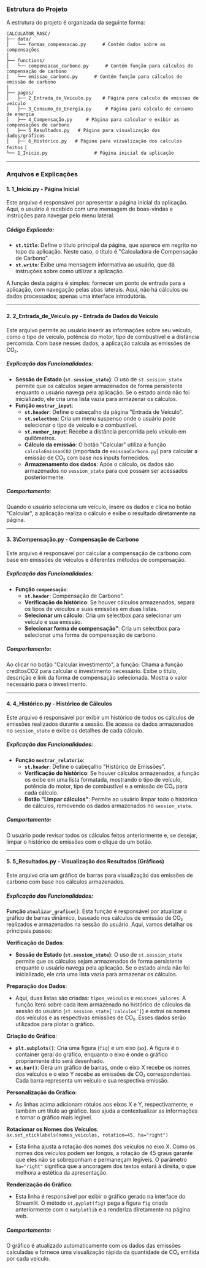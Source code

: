 ### **Estrutura do Projeto**

A estrutura do projeto é organizada da seguinte forma:

`CALCULATOR_RASC/`  
`├── data/`  
`│   └── formas_compensacao.py      # Contém dados sobre as compensações`  
`│`  
`├── functions/`  
`│   └── compensacao_carbono.py      # Contém função para cálculos de compensação de carbono`  
`│   └── emissao_carbono.py      # Contém função para cálculos de emissão de carbono`  
`│`  
`├── pages/`  
`│   ├── 2_Entrada_de_Veiculo.py    # Página para calculo de emissao de veículo`  
`│   ├── 3_Consumo_de_Energia.py     # Página para calculo de consumo de energia`  
`│   ├── 4_Compensação.py     # Página para calcular e exibir as compensações de carbono`  
`│   ├── 5_Resultados.py   # Página para visualização dos dados/gráficos`                    
`│   ├── 6_Histórico.py   # Página para vizualização dos calculos feitos` 
`│`  
`└── 1_Inicio.py                 # Página inicial da aplicação`

---

### **Arquivos e Explicações**

#### **1\. 1\_Inicio.py \- Página Inicial**

Este arquivo é responsável por apresentar a página inicial da aplicação. Aqui, o usuário é recebido com uma mensagem de boas-vindas e instruções para navegar pelo menu lateral.

##### **Código Explicado:**

* **`st.title`**: Define o título principal da página, que aparece em negrito no topo da aplicação. Neste caso, o título é "Calculadora de Compensação de Carbono".  
* **`st.write`**: Exibe uma mensagem informativa ao usuário, que dá instruções sobre como utilizar a aplicação.

A função desta página é simples: fornecer um ponto de entrada para a aplicação, com navegação pelas abas laterais. Aqui, não há cálculos ou dados processados; apenas uma interface introdutória.

---

#### **2\. 2\_Entrada\_de\_Veiculo.py \- Entrada de Dados do Veículo**

#### 

Este arquivo permite ao usuário inserir as informações sobre seu veículo, como o tipo de veículo, potência do motor, tipo de combustível e a distância percorrida. Com base nesses dados, a aplicação calcula as emissões de CO₂.

##### **Explicação das Funcionalidades:**

* **Sessão de Estado (`st.session_state`)**: O uso de `st.session_state` permite que os cálculos sejam armazenados de forma persistente enquanto o usuário navega pela aplicação. Se o estado ainda não foi inicializado, ele cria uma lista vazia para armazenar os cálculos.  
* **Função `mostrar_input`**:  
  * **`st.header`**: Define o cabeçalho da página "Entrada de Veículo".  
  * **`st.selectbox`**: Cria um menu suspenso onde o usuário pode selecionar o tipo de veículo e o combustível.  
  * **`st.number_input`**: Recebe a distância percorrida pelo veículo em quilômetros.  
  * **Cálculo da emissão**: O botão "Calcular" utiliza a função `calculoEmissaoCO2` (importada de `emissaoCarbono.py`) para calcular a emissão de CO₂ com base nos inputs fornecidos.  
  * **Armazenamento dos dados**: Após o cálculo, os dados são armazenados no `session_state` para que possam ser acessados posteriormente.

##### **Comportamento:**

Quando o usuário seleciona um veículo, insere os dados e clica no botão "Calcular", a aplicação realiza o cálculo e exibe o resultado diretamente na página.

---

#### **3\. 3\Compensação.py \- Compensação de Carbono**

Este arquivo é responsável por calcular a compensação de carbono com base em emissões de veículos e diferentes métodos de compensação.

##### **Explicação das Funcionalidades:**

* **Função `compensação`**:  
  * **`st.header`**: Compensação de Carbono".  
  * **Verificação do histórico**: Se houver cálculos armazenados, separa os tipos de veículos e suas emissões em duas listas.
  * **Selecionar um cálculo**: Cria um selectbox para selecionar um veículo e sua emissão.
  * **Selecionar forma de compensação"**: Cria um selectbox para selecionar uma forma de compensação de carbono.


##### **Comportamento:**

Ao clicar no botão "Calcular investimento", a função: Chama a função creditosCO2 para calcular o investimento necessário.
Exibe o título, descrição e link da forma de compensação selecionada.
Mostra o valor necessário para o investimento.

---

#### **4\. 4\_Histórico.py \- Histórico de Cálculos**

Este arquivo é responsável por exibir um histórico de todos os cálculos de emissões realizados durante a sessão. Ele acessa os dados armazenados no `session_state` e exibe os detalhes de cada cálculo.

##### **Explicação das Funcionalidades:**

* **Função `mostrar_relatorio`**:  
  * **`st.header`**: Define o cabeçalho "Histórico de Emissões".  
  * **Verificação do histórico**: Se houver cálculos armazenados, a função os exibe em uma lista formatada, mostrando o tipo de veículo, potência do motor, tipo de combustível e a emissão de CO₂ para cada cálculo.  
  * **Botão "Limpar cálculos"**: Permite ao usuário limpar todo o histórico de cálculos, removendo os dados armazenados no `session_state`.

##### **Comportamento:**

O usuário pode revisar todos os cálculos feitos anteriormente e, se desejar, limpar o histórico de emissões com o clique de um botão.

---

#### **5\. 5\_Resultados.py \- Visualização dos Resultados (Gráficos)**

Este arquivo cria um gráfico de barras para visualização das emissões de carbono com base nos cálculos armazenados.

##### **Explicação das Funcionalidades:**

**Função `atualizar_grafico()`**: Esta função é responsável por atualizar o gráfico de barras dinâmico, baseado nos cálculos de emissão de CO₂ realizados e armazenados na sessão do usuário. Aqui, vamos detalhar os principais passos:

**Verificação de Dados**:

* **Sessão de Estado (`st.session_state`)**: O uso de `st.session_state` permite que os cálculos sejam armazenados de forma persistente enquanto o usuário navega pela aplicação. Se o estado ainda não foi inicializado, ele cria uma lista vazia para armazenar os cálculos.

**Preparação dos Dados**:

* Aqui, duas listas são criadas: `tipos_veiculos` e `emissoes_valores`. A função itera sobre cada item armazenado no histórico de cálculos da sessão do usuário (`st.session_state['calculos']`) e extrai os nomes dos veículos e as respectivas emissões de CO₂. Esses dados serão utilizados para plotar o gráfico.

**Criação do Gráfico**:

* **`plt.subplots()`**: Cria uma figura (`fig`) e um eixo (`ax`). A figura é o container geral do gráfico, enquanto o eixo é onde o gráfico propriamente dito será desenhado.  
* **`ax.bar()`**: Gera um gráfico de barras, onde o eixo X recebe os nomes dos veículos e o eixo Y recebe as emissões de CO₂ correspondentes. Cada barra representa um veículo e sua respectiva emissão.

**Personalização do Gráfico**:

* As linhas acima adicionam rótulos aos eixos X e Y, respectivamente, e também um título ao gráfico. Isso ajuda a contextualizar as informações e tornar o gráfico mais legível.

**Rotacionar os Nomes dos Veículos**:  
`ax.set_xticklabels(nomes_veiculos, rotation=45, ha="right")`

* Esta linha ajusta a rotação dos nomes dos veículos no eixo X. Como os nomes dos veículos podem ser longos, a rotação de 45 graus garante que eles não se sobreponham e permaneçam legíveis. O parâmetro `ha="right"` significa que a ancoragem dos textos estará à direita, o que melhora a estética da apresentação.

**Renderização do Gráfico**:

* Esta linha é responsável por exibir o gráfico gerado na interface do Streamlit. O método `st.pyplot(fig)` pega a figura `fig` criada anteriormente com o `matplotlib` e a renderiza diretamente na página web.

##### **Comportamento:**

O gráfico é atualizado automaticamente com os dados das emissões calculadas e fornece uma visualização rápida da quantidade de CO₂ emitida por cada veículo.


